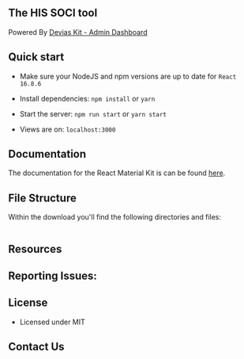 ## The HIS SOCI tool
Powered By [Devias Kit - Admin Dashboard](https://devias.io/products/material-react-dashboard)

## Quick start

- Make sure your NodeJS and npm versions are up to date for `React 16.8.6`

- Install dependencies: `npm install` or `yarn`

- Start the server: `npm run start` or `yarn start`

- Views are on: `localhost:3000`

## Documentation

The documentation for the React Material Kit is can be found [here](https://github.com/talexie/his_soci).


## File Structure

Within the download you'll find the following directories and files:

```

```

## Resources


## Reporting Issues:

## License

- Licensed under MIT

## Contact Us
